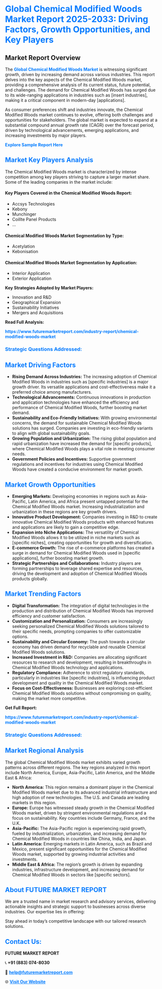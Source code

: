 <h1 style="color: #007BFF;">Global Chemical Modified Woods Market Report 2025-2033: Driving Factors, Growth Opportunities, and Key Players</h1>

<section id="overview">
<h2>Market Report Overview</h2>
<p>The <a href="https://www.futuremarketreport.com/industry-report/chemical-modified-woods-market" style="color: #007BFF; text-decoration: none;"><strong>Global Chemical Modified Woods Market</strong></a> is witnessing significant growth, driven by increasing demand across various industries. This report delves into the key aspects of the Chemical Modified Woods market, providing a comprehensive analysis of its current status, future potential, and challenges. The demand for Chemical Modified Woods has surged due to its wide-ranging applications in industries such as [insert industries], making it a critical component in modern-day [applications].</p>
<p>As consumer preferences shift and industries innovate, the Chemical Modified Woods market continues to evolve, offering both challenges and opportunities for stakeholders. The global market is expected to expand at a substantial compound annual growth rate (CAGR) over the forecast period, driven by technological advancements, emerging applications, and increasing investments by major players.</p>
</section>

<section id="overview">
<p><a href="https://www.futuremarketreport.com/request-sample/reportId=103602" style="color: #007BFF; text-decoration: none;"><strong>Explore Sample Report Here</strong></a></p>
</section>

<section id="key-players">
<h2 style="color: #007BFF;">Market Key Players Analysis</h2>
<p>The Chemical Modified Woods market is characterized by intense competition among key players striving to capture a larger market share. Some of the leading companies in the market include:</p>
<h4>Key Players Covered in the Chemical Modified Woods Report:</h4>
<ul><li>Accsys Technologies</li><li>Kebony</li><li>Munchinger</li><li>Coillte Panel Products</li><li>...</li></ul>
<h4>Chemical Modified Woods Market Segmentation by Type:</h4>
<ul><li>Acetylation</li><li>Kebonisation</li></ul>

<h4>Chemical Modified Woods Market Segmentation by Application:</h4>
<ul><li>Interior Application</li><li>Exterior Application</li></ul>
<p><strong>Key Strategies Adopted by Market Players:</strong></p>
<ul>
<li>Innovation and R&D</li>
<li>Geographical Expansion</li>
<li>Sustainability Initiatives</li>
<li>Mergers and Acquisitions</li>
</ul>
</section>

<section>
<p><strong>Read Full Analysis: </strong></p><a href="https://www.futuremarketreport.com/industry-report/chemical-modified-woods-market" style="color: #007BFF; text-decoration: none;"><strong>https://www.futuremarketreport.com/industry-report/chemical-modified-woods-market</strong></a>
<h3 style="color: #007BFF;">Strategic Questions Addressed:</h3>
</section>

<section id="driving-factors">
<h2 style="color: #007BFF;">Market Driving Factors</h2>
<ul>
<li><strong>Rising Demand Across Industries:</strong> The increasing adoption of Chemical Modified Woods in industries such as [specific industries] is a major growth driver. Its versatile applications and cost-effectiveness make it a preferred choice among manufacturers.</li>
<li><strong>Technological Advancements:</strong> Continuous innovations in production and application technologies have enhanced the efficiency and performance of Chemical Modified Woods, further boosting market demand.</li>
<li><strong>Sustainability and Eco-Friendly Initiatives:</strong> With growing environmental concerns, the demand for sustainable Chemical Modified Woods solutions has surged. Companies are investing in eco-friendly variants to align with global sustainability goals.</li>
<li><strong>Growing Population and Urbanization:</strong> The rising global population and rapid urbanization have increased the demand for [specific products], where Chemical Modified Woods plays a vital role in meeting consumer needs.</li>
<li><strong>Government Policies and Incentives:</strong> Supportive government regulations and incentives for industries using Chemical Modified Woods have created a conducive environment for market growth.</li>
</ul>
</section>

<section id="growth-opportunities">
<h2 style="color: #007BFF;">Market Growth Opportunities</h2>
<ul>
<li><strong>Emerging Markets:</strong> Developing economies in regions such as Asia-Pacific, Latin America, and Africa present untapped potential for the Chemical Modified Woods market. Increasing industrialization and urbanization in these regions are key growth drivers.</li>
<li><strong>Innovative Product Development:</strong> Companies investing in R&D to create innovative Chemical Modified Woods products with enhanced features and applications are likely to gain a competitive edge.</li>
<li><strong>Expansion into Niche Applications:</strong> The versatility of Chemical Modified Woods allows it to be utilized in niche markets such as [specific niches], creating opportunities for growth and diversification.</li>
<li><strong>E-commerce Growth:</strong> The rise of e-commerce platforms has created a surge in demand for Chemical Modified Woods used in [specific applications], further boosting market growth.</li>
<li><strong>Strategic Partnerships and Collaborations:</strong> Industry players are forming partnerships to leverage shared expertise and resources, driving the development and adoption of Chemical Modified Woods products globally.</li>
</ul>
</section>

<section id="trending-factors">
<h2 style="color: #007BFF;">Market Trending Factors</h2>
<ul>
<li><strong>Digital Transformation:</strong> The integration of digital technologies in the production and distribution of Chemical Modified Woods has improved efficiency and customer satisfaction.</li>
<li><strong>Customization and Personalization:</strong> Consumers are increasingly seeking personalized Chemical Modified Woods solutions tailored to their specific needs, prompting companies to offer customizable options.</li>
<li><strong>Sustainability and Circular Economy:</strong> The push towards a circular economy has driven demand for recyclable and reusable Chemical Modified Woods solutions.</li>
<li><strong>Increased Investment in R&D:</strong> Companies are allocating significant resources to research and development, resulting in breakthroughs in Chemical Modified Woods technology and applications.</li>
<li><strong>Regulatory Compliance:</strong> Adherence to strict regulatory standards, particularly in industries like [specific industries], is influencing product development and quality in the Chemical Modified Woods market.</li>
<li><strong>Focus on Cost-Effectiveness:</strong> Businesses are exploring cost-efficient Chemical Modified Woods solutions without compromising on quality, making the market more competitive.</li>
</ul>
</section>

<section>
<p><strong>Get Full Report: </strong></p><a href="https://www.futuremarketreport.com/industry-report/chemical-modified-woods-market" style="color: #007BFF; text-decoration: none;"><strong>https://www.futuremarketreport.com/industry-report/chemical-modified-woods-market</strong></a>
<h3 style="color: #007BFF;">Strategic Questions Addressed:</h3>
</section>


<section id="regional-analysis">
<h2 style="color: #007BFF;">Market Regional Analysis</h2>
<p>The global Chemical Modified Woods market exhibits varied growth patterns across different regions. The key regions analyzed in this report include North America, Europe, Asia-Pacific, Latin America, and the Middle East & Africa:</p>
<ul>
<li><strong>North America:</strong> This region remains a dominant player in the Chemical Modified Woods market due to its advanced industrial infrastructure and high adoption of new technologies. The U.S. and Canada are leading markets in this region.</li>
<li><strong>Europe:</strong> Europe has witnessed steady growth in the Chemical Modified Woods market, driven by stringent environmental regulations and a focus on sustainability. Key countries include Germany, France, and the U.K.</li>
<li><strong>Asia-Pacific:</strong> The Asia-Pacific region is experiencing rapid growth, fueled by industrialization, urbanization, and increasing demand for Chemical Modified Woods in countries like China, India, and Japan.</li>
<li><strong>Latin America:</strong> Emerging markets in Latin America, such as Brazil and Mexico, present significant opportunities for the Chemical Modified Woods market, supported by growing industrial activities and investments.</li>
<li><strong>Middle East & Africa:</strong> The region’s growth is driven by expanding industries, infrastructure development, and increasing demand for Chemical Modified Woods in sectors like [specific sectors].</li>
</ul>
</section>

<footer>
<h2 style="color: #007BFF;">About FUTURE MARKET REPORT</h2>
<p>We are a trusted name in market research and advisory services, delivering actionable insights and strategic support to businesses across diverse industries. Our expertise lies in offering:</p>

<p>Stay ahead in today’s competitive landscape with our tailored research solutions.</p>

<h2 style="color: #007BFF;">Contact Us:</h2>
<p><strong>FUTURE MARKET REPORT</strong></p>
<p>📞 <strong>+91 (883) 074-8030</strong></p>
<p>📧 <strong><a href="mailto:help@futuremarketreport.com" style="color: #007BFF;">help@futuremarketreport.com</a></strong></p>
<p>🌐 <strong><a href="https://www.futuremarketreport.com/" style="color: #007BFF;">Visit Our Website</a></strong></p>
</footer>